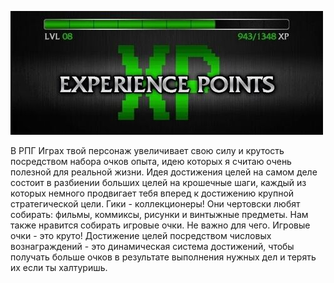 ![](../static/img/ОчкиОпыта.jpg)

В РПГ Играх твой персонаж увеличивает свою силу и крутость посредством набора очков опыта, идею которых я считаю очень полезной для реальной жизни. Идея достижения целей на самом деле состоит в разбиении больших целей на крошечные шаги, каждый из которых немного продвигает тебя вперед к достижению крупной стратегической цели. Гики - коллекционеры! Они чертовски любят собирать: фильмы, коммиксы, рисунки и винтыжные предметы. Нам также нравится собирать игровые очки. Не важно для чего. Игровые очки - это круто! Достижение целей посредством числовых вознаграждений - это динамическая система достижений, чтобы получать больше очков в результате выполнения нужных дел и терять их если ты халтуришь.